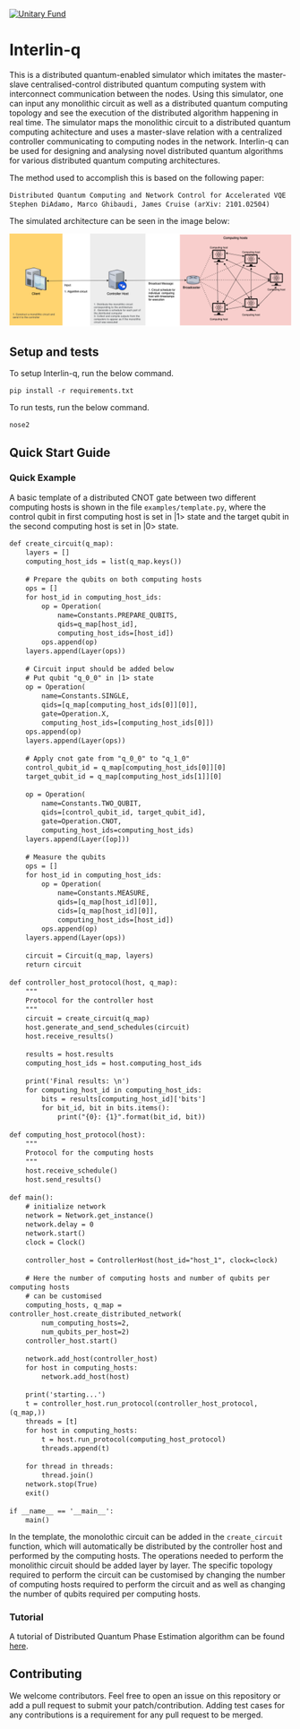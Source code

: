 [![Unitary Fund](https://img.shields.io/badge/Supported%20By-UNITARY%20FUND-brightgreen.svg?style=for-the-badge)](http://unitary.fund)

# Interlin-q

This is a distributed quantum-enabled simulator which imitates the master-slave centralised-control distributed quantum computing system with interconnect communication between the nodes. Using this simulator, one can input any monolithic circuit as well as a distributed quantum computing topology and see the execution of the distributed algorithm happening in real time. The simulator maps the monolithic circuit to a distributed quantum computing achitecture and uses a master-slave relation with a centralized controller communicating to computing nodes in the network. Interlin-q can be used for designing and analysing novel distributed quantum algorithms for various distributed quantum computing architectures.

The method used to accomplish this is based on the following paper:

```
Distributed Quantum Computing and Network Control for Accelerated VQE
Stephen DiAdamo, Marco Ghibaudi, James Cruise (arXiv: 2101.02504)
```

The simulated architecture can be seen in the image below:

![Simulated Architecture](images/simulated_architechture.png)

## Setup and tests

To setup Interlin-q, run the below command.

```
pip install -r requirements.txt
```

To run tests, run the below command.

```
nose2
```

## Quick Start Guide

### Quick Example

A basic template of a distributed CNOT gate between two different computing hosts is shown in the file ```examples/template.py```, where the control qubit in first computing host is set in |1> state and the target qubit in the second computing host is set in |0> state.

```
def create_circuit(q_map):
    layers = []
    computing_host_ids = list(q_map.keys())

    # Prepare the qubits on both computing hosts
    ops = []
    for host_id in computing_host_ids:
        op = Operation(
            name=Constants.PREPARE_QUBITS,
            qids=q_map[host_id],
            computing_host_ids=[host_id])
        ops.append(op)
    layers.append(Layer(ops))

    # Circuit input should be added below
    # Put qubit "q_0_0" in |1> state
    op = Operation(
        name=Constants.SINGLE,
        qids=[q_map[computing_host_ids[0]][0]],
        gate=Operation.X,
        computing_host_ids=[computing_host_ids[0]])
    ops.append(op)
    layers.append(Layer(ops))

    # Apply cnot gate from "q_0_0" to "q_1_0"
    control_qubit_id = q_map[computing_host_ids[0]][0]
    target_qubit_id = q_map[computing_host_ids[1]][0]

    op = Operation(
        name=Constants.TWO_QUBIT,
        qids=[control_qubit_id, target_qubit_id],
        gate=Operation.CNOT,
        computing_host_ids=computing_host_ids)
    layers.append(Layer([op]))

    # Measure the qubits
    ops = []
    for host_id in computing_host_ids:
        op = Operation(
            name=Constants.MEASURE,
            qids=[q_map[host_id][0]],
            cids=[q_map[host_id][0]],
            computing_host_ids=[host_id])
        ops.append(op)
    layers.append(Layer(ops))

    circuit = Circuit(q_map, layers)
    return circuit

def controller_host_protocol(host, q_map):
    """
    Protocol for the controller host
    """
    circuit = create_circuit(q_map)
    host.generate_and_send_schedules(circuit)
    host.receive_results()

    results = host.results
    computing_host_ids = host.computing_host_ids

    print('Final results: \n')
    for computing_host_id in computing_host_ids:
        bits = results[computing_host_id]['bits']
        for bit_id, bit in bits.items():
            print("{0}: {1}".format(bit_id, bit))

def computing_host_protocol(host):
    """
    Protocol for the computing hosts
    """
    host.receive_schedule()
    host.send_results()

def main():
    # initialize network
    network = Network.get_instance()
    network.delay = 0
    network.start()
    clock = Clock()

    controller_host = ControllerHost(host_id="host_1", clock=clock)

    # Here the number of computing hosts and number of qubits per computing hosts
    # can be customised
    computing_hosts, q_map = controller_host.create_distributed_network(
        num_computing_hosts=2,
        num_qubits_per_host=2)
    controller_host.start()

    network.add_host(controller_host)
    for host in computing_hosts:
        network.add_host(host)

    print('starting...')
    t = controller_host.run_protocol(controller_host_protocol, (q_map,))
    threads = [t]
    for host in computing_hosts:
        t = host.run_protocol(computing_host_protocol)
        threads.append(t)

    for thread in threads:
        thread.join()
    network.stop(True)
    exit()

if __name__ == '__main__':
    main()
```

In the template, the monolothic circuit can be added in the `create_circuit` function, which will automatically be distributed by the controller host and performed by the computing hosts. The operations needed to perform the monolithic circuit should be added layer by layer. The specific topology required to perform the circuit can be customised by changing the number of computing hosts required to perform the circuit and as well as changing the number of qubits required per computing hosts.

### Tutorial

A tutorial of Distributed Quantum Phase Estimation algorithm can be found [here](https://github.com/rheaparekh/Interlin-q/blob/master/examples/distributed_quantum_phase_estimation_notebook.ipynb).

## Contributing

We welcome contributors. Feel free to open an issue on this repository or add a pull request to submit your patch/contribution. Adding test cases for any contributions is a requirement for any pull request to be merged.
